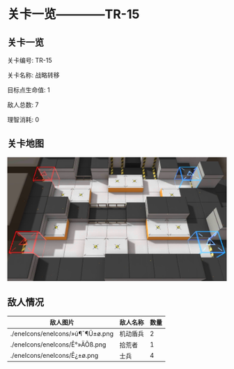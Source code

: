 # 关卡一览————TR-15


## 关卡一览

关卡编号: TR-15

关卡名称: 战略转移

目标点生命值: 1

敌人总数: 7

理智消耗: 0


## 关卡地图
![TR-15](./oprMap/TR-15.png)

## 敌人情况

| 敌人图片 | 敌人名称 | 数量  |
|---------|-----|-----|
| ./eneIcons/eneIcons/»ú¶¯¶Ü±ø.png| 机动盾兵  |   2  |
| ./eneIcons/eneIcons/Ê°»ÄÕß.png| 拾荒者  |   1  |
| ./eneIcons/eneIcons/Ê¿±ø.png| 士兵  |   4  |
